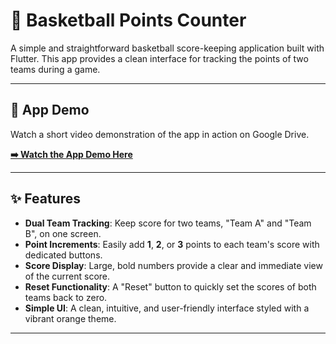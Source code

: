 # 🏀 Basketball Points Counter

A simple and straightforward basketball score-keeping application built with Flutter. This app provides a clean interface for tracking the points of two teams during a game.



---

## 🚀 App Demo

Watch a short video demonstration of the app in action on Google Drive.

**[➡️ Watch the App Demo Here](https://drive.google.com/file/d/1tzfJDIp18buN7MVeTd-K0xWb64iO6D-O/view?usp=sharing)**

---

## ✨ Features

- **Dual Team Tracking**: Keep score for two teams, "Team A" and "Team B", on one screen.
- **Point Increments**: Easily add **1**, **2**, or **3** points to each team's score with dedicated buttons.
- **Score Display**: Large, bold numbers provide a clear and immediate view of the current score.
- **Reset Functionality**: A "Reset" button to quickly set the scores of both teams back to zero.
- **Simple UI**: A clean, intuitive, and user-friendly interface styled with a vibrant orange theme.

---



